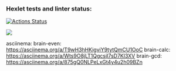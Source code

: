 ### Hexlet tests and linter status:
[![Actions Status](https://github.com/dmidik/python-project-49/workflows/hexlet-check/badge.svg)](https://github.com/dmidik/python-project-49/actions)


<a href="https://codeclimate.com/github/dmidik/python-project-49/maintainability"><img src="https://api.codeclimate.com/v1/badges/511705f35bb7d21c4550/maintainability" /></a>


asciinema:
brain-even:
https://asciinema.org/a/T9wH3hHKigviY9tytQmCU1OoC
brain-calc:
https://asciinema.org/a/Wts9O8jLT1QgcsjI7sD7Kl3XV
brain-gcd:
https://asciinema.org/a/875gQ0NLPeLxGt4y4u2h09BZn